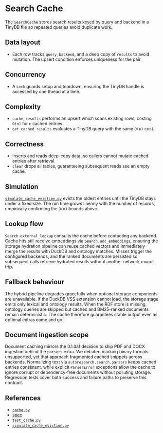 # Search Cache

The `SearchCache` stores search results keyed by query and backend in a TinyDB
file so repeated queries avoid duplicate work.

## Data layout
- Each row tracks `query`, `backend`, and a deep copy of `results` to avoid
  mutation. The upsert condition enforces uniqueness for the pair.

## Concurrency
- A `Lock` guards setup and teardown, ensuring the TinyDB handle is accessed by
  one thread at a time.

## Complexity
- `cache_results` performs an upsert which scans existing rows, costing
  `O(n)` for `n` cached entries.
- `get_cached_results` evaluates a TinyDB query with the same `O(n)` cost.

## Correctness
- Inserts and reads deep-copy data, so callers cannot mutate cached entries
  after retrieval.
- `clear` drops all tables, guaranteeing subsequent reads see an empty cache.

## Simulation
[`simulate_cache_eviction.py`](../../scripts/simulate_cache_eviction.py)
evicts the oldest entries until the TinyDB stays under a fixed size. The run
time grows linearly with the number of records, empirically confirming the
`O(n)` bounds above.

## Lookup flow

`Search.external_lookup` consults the cache before contacting any backend.
Cache hits still receive embeddings via `Search.add_embeddings`, ensuring the
storage hydration pipeline can reuse cached vectors and immediately merge the
results with DuckDB and ontology matches. Misses trigger the configured
backends, and the ranked documents are persisted so subsequent calls retrieve
hydrated results without another network round-trip.

## Fallback behaviour

The hybrid pipeline degrades gracefully when optional storage components are
unavailable. If the DuckDB VSS extension cannot load, the storage stage emits
only lexical and ontology results. When the RDF store is missing, ontology
queries are skipped but cached and BM25-ranked documents remain deterministic.
The cache therefore guarantees stable output even as optional extras come and
go.

## Document ingestion scope

Document caching mirrors the 0.1.0a1 decision to ship PDF and DOCX ingestion
behind the `parsers` extra. We debated marking binary formats unsupported, yet
that approach fragmented cached snippets across backends. Normalizing text via
`autoresearch.search.parsers` keeps cached entries consistent, while explicit
`ParserError` exceptions allow the cache to ignore corrupt or dependency-free
documents without polluting storage. Regression tests cover both success and
failure paths to preserve this contract.

## References
- [`cache.py`](../../src/autoresearch/cache.py)
- [spec](../specs/cache.md)
- [`test_cache.py`](../../tests/unit/test_cache.py)
- [`simulate_cache_eviction.py`][cache-sim]

[cache-sim]: ../../scripts/simulate_cache_eviction.py

